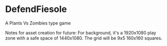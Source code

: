 # DefendFiesole
A Plants Vs Zombies type game

Notes for asset creation for future:
For background, it's a 1920x1080 play zone with a safe space of 1440x1080.
The grid will be 9x5 160x160 squares.
